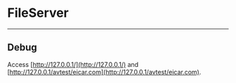 # FileServer

---

## Debug

Access [http://127.0.0.1/](http://127.0.0.1/) and [http://127.0.0.1/avtest/eicar.com](http://127.0.0.1/avtest/eicar.com).
